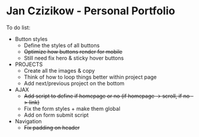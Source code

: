 # Jan Czizikow - Personal Portfolio
To do list:
* Button styles
    * Define the styles of all buttons
    * <s>Optimize how buttons render for mobile</s>
    * Still need fix hero & sticky hover buttons
* PROJECTS
    * Create all the images & copy
    * Think of how to loop things better within project page
    * Add next/previous project on the bottom
* AJAX
    * <s>Add script to define if homepage or no (if homepage -> scroll, if no -> link)</s>
    * Fix the form styles + make them global
    * Add on form submit script
* Navigation
    * <s>Fix padding on header</s>
